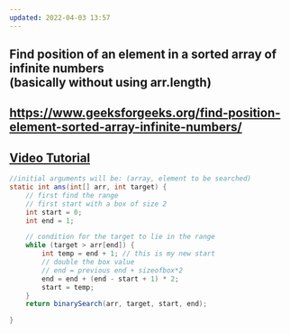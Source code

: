 ```yaml
---
updated: 2022-04-03 13:57
---
```

## Find position of an element in a sorted array of infinite numbers <br> (basically without using arr.length)
## https://www.geeksforgeeks.org/find-position-element-sorted-array-infinite-numbers/

## [Video Tutorial](https://youtu.be/W9QJ8HaRvJQ?t=5283)

```java
//initial arguments will be: (array, element to be searched)
static int ans(int[] arr, int target) {
	// first find the range
	// first start with a box of size 2
	int start = 0;
	int end = 1;

	// condition for the target to lie in the range
	while (target > arr[end]) {
		int temp = end + 1; // this is my new start
		// double the box value
		// end = previous end + sizeofbox*2
		end = end + (end - start + 1) * 2;
		start = temp;
	}
	return binarySearch(arr, target, start, end);

}
```

